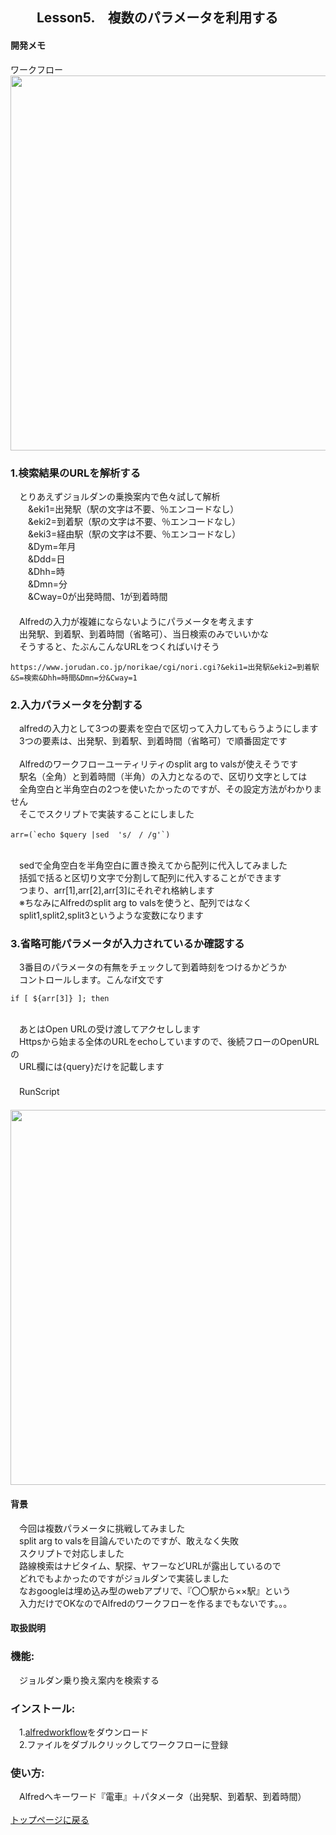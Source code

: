 ## 　　Lesson5.　複数のパラメータを利用する 
#### 開発メモ
ワークフロー
<br><img width="600" src="https://user-images.githubusercontent.com/40127279/126855661-db2256c7-bfd3-4c8c-bc3d-3bb1d03bb9df.png">

### 1.検索結果のURLを解析する
　とりあえずジョルダンの乗換案内で色々試して解析　
<br>　　&eki1=出発駅（駅の文字は不要、％エンコードなし）
<br>　　&eki2=到着駅（駅の文字は不要、％エンコードなし）
<br>　　&eki3=経由駅（駅の文字は不要、％エンコードなし）
<br>　　&Dym=年月
<br>　　&Ddd=日
<br>　　&Dhh=時
<br>　　&Dmn=分
<br>　　&Cway=0が出発時間、1が到着時間
<br>　　
<br>　Alfredの入力が複雑にならないようにパラメータを考えます
<br>　出発駅、到着駅、到着時間（省略可）、当日検索のみでいいかな
<br>　そうすると、たぶんこんなURLをつくればいけそう
```
https://www.jorudan.co.jp/norikae/cgi/nori.cgi?&eki1=出発駅&eki2=到着駅&S=検索&Dhh=時間&Dmn=分&Cway=1
```
### 2.入力パラメータを分割する
　alfredの入力として3つの要素を空白で区切って入力してもらうようにします
<br>　3つの要素は、出発駅、到着駅、到着時間（省略可）で順番固定です
<br>
<br>　Alfredのワークフローユーティリティのsplit arg to valsが使えそうです
<br>　駅名（全角）と到着時間（半角）の入力となるので、区切り文字としては
<br>　全角空白と半角空白の2つを使いたかったのですが、その設定方法がわかりません
<br>　そこでスクリプトで実装することにしました
```
arr=(`echo $query |sed  's/　/ /g'`) 
```
<br>　sedで全角空白を半角空白に置き換えてから配列に代入してみました
<br>　括弧で括ると区切り文字で分割して配列に代入することができます
<br>　つまり、arr[1],arr[2],arr[3]にそれぞれ格納します
<br>　※ちなみにAlfredのsplit arg to valsを使うと、配列ではなく
<br>　split1,split2,split3というような変数になります
### 3.省略可能パラメータが入力されているか確認する
　3番目のパラメータの有無をチェックして到着時刻をつけるかどうか
<br>　コントロールします。こんなif文です
```
if [ ${arr[3]} ]; then
```
<br>　あとはOpen URLの受け渡してアクセしします
<br>　Httpsから始まる全体のURLをechoしていますので、後続フローのOpenURLの
<br>　URL欄には{query}だけを記載します
<br>　
<br>　RunScript
<br>　<img width="600"  src="https://user-images.githubusercontent.com/40127279/126855688-435aa5e2-9c6c-45fc-9c64-ae966a517161.png">

#### 背景
　今回は複数パラメータに挑戦してみました
<br>　split arg to valsを目論んでいたのですが、敢えなく失敗
<br>　スクリプトで対応しました
<br>　路線検索はナビタイム、駅探、ヤフーなどURLが露出しているので
<br>　どれでもよかったのですがジョルダンで実装しました
<br>　なおgoogleは埋め込み型のwebアプリで、『〇〇駅から××駅』という
<br>　入力だけでOKなのでAlfredのワークフローを作るまでもないです。。。
#### 取扱説明
### 機能:
　ジョルダン乗り換え案内を検索する
### インストール:
　1.[alfredworkflow](https://github.com/KitanoTamotsu/norikae/releases/download/1.1/norikae.alfredworkflow.zip)をダウンロード 
<br>　2.ファイルをダブルクリックしてワークフローに登録
### 使い方:
　Alfredへキーワード『電車』＋パタメータ（出発駅、到着駅、到着時間）
<br>
<br>
[トップページに戻る](https://kitanotamotsu.github.io/)

